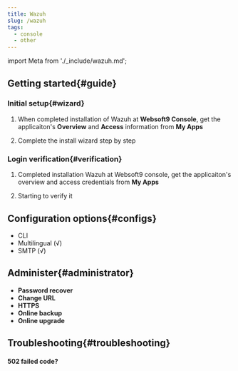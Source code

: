 ```yaml
---
title: Wazuh
slug: /wazuh
tags:
  - console
  - other
---
```


import Meta from './_include/wazuh.md';

<Meta name="meta" />

## Getting started{#guide}

### Initial setup{#wizard}

1. When completed installation of Wazuh at **Websoft9 Console**, get the applicaiton's **Overview** and **Access** information from **My Apps**  

2. Complete the install wizard step by step

### Login verification{#verification}

1. Completed installation Wazuh at Websoft9 console, get the applicaiton's overview and access credentials from **My Apps**  

2. Starting to verify it

## Configuration options{#configs}

- CLI
- Multilingual (√)
- SMTP (√)

## Administer{#administrator}

- **Password recover**
- **Change URL**
- **HTTPS**
- **Online backup**
- **Online upgrade**

## Troubleshooting{#troubleshooting}

#### 502 failed code?